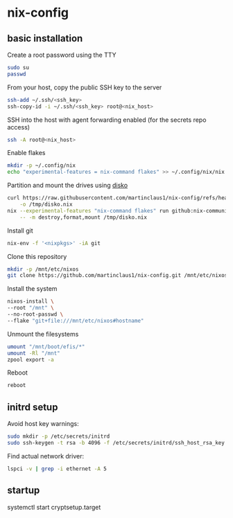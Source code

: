 # nix-config

## basic installation

Create a root password using the TTY

```bash
sudo su
passwd
```

From your host, copy the public SSH key to the server

```bash
ssh-add ~/.ssh/<ssh_key>
ssh-copy-id -i ~/.ssh/<ssh_key> root@<nix_host>
```

SSH into the host with agent forwarding enabled (for the secrets repo access)

```bash
ssh -A root@<nix_host>
```

Enable flakes

```bash
mkdir -p ~/.config/nix
echo "experimental-features = nix-command flakes" >> ~/.config/nix/nix.conf
```

Partition and mount the drives using [disko](https://github.com/nix-community/disko)

```bash
curl https://raw.githubusercontent.com/martinclaus1/nix-config/refs/heads/main/hosts/ipanema/disko.nix \
    -o /tmp/disko.nix
nix --experimental-features "nix-command flakes" run github:nix-community/disko \
    -- -m destroy,format,mount /tmp/disko.nix
```

Install git

```bash
nix-env -f '<nixpkgs>' -iA git
```

Clone this repository

```bash
mkdir -p /mnt/etc/nixos
git clone https://github.com/martinclaus1/nix-config.git /mnt/etc/nixos
```

Install the system

```bash
nixos-install \
--root "/mnt" \
--no-root-passwd \
--flake "git+file:///mnt/etc/nixos#hostname"
```

Unmount the filesystems

```bash
umount "/mnt/boot/efis/*"
umount -Rl "/mnt"
zpool export -a
```

Reboot

```bash
reboot
```

## initrd setup

Avoid host key warnings:

```bash
sudo mkdir -p /etc/secrets/initrd
sudo ssh-keygen -t rsa -b 4096 -f /etc/secrets/initrd/ssh_host_rsa_key -N ""
```

Find actual network driver:

```bash
lspci -v | grep -i ethernet -A 5
```

## startup

systemctl start cryptsetup.target